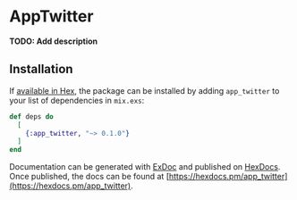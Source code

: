 # AppTwitter

**TODO: Add description**

## Installation

If [available in Hex](https://hex.pm/docs/publish), the package can be installed
by adding `app_twitter` to your list of dependencies in `mix.exs`:

```elixir
def deps do
  [
    {:app_twitter, "~> 0.1.0"}
  ]
end
```

Documentation can be generated with [ExDoc](https://github.com/elixir-lang/ex_doc)
and published on [HexDocs](https://hexdocs.pm). Once published, the docs can
be found at [https://hexdocs.pm/app_twitter](https://hexdocs.pm/app_twitter).

